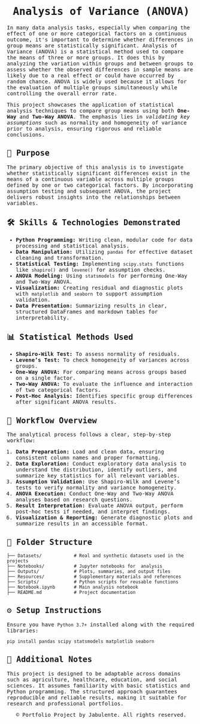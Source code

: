<samp>
  <h1 align='center'>Analysis of Variance (ANOVA)</h1>


  <p>In many data analysis tasks, especially when comparing the effect of one or more categorical factors on a continuous outcome, it's important to determine whether differences in group means are statistically significant. Analysis of Variance (ANOVA) is a statistical method used to compare the means of three or more groups. It does this by analyzing the variation within groups and between groups to assess whether the observed differences in sample means are likely due to a real effect or could have occurred by random chance. ANOVA is widely used because it allows for the evaluation of multiple groups simultaneously while controlling the overall error rate.
  </p>

  
  <p>This project showcases the application of <span class="highlight">statistical analysis</span> techniques to compare group means using both <strong>One-Way</strong> and <strong>Two-Way ANOVA</strong>. The emphasis lies in <em>validating key assumptions</em> such as normality and homogeneity of variance prior to analysis, ensuring rigorous and reliable conclusions.</p>

  <h2>🎯 Purpose</h2>
  <p>The primary objective of this analysis is to investigate whether statistically significant differences exist in the means of a continuous variable across multiple groups defined by one or two categorical factors. By incorporating assumption testing and subsequent ANOVA, the project delivers robust insights into the relationships between variables.</p>

  <h2>🛠 Skills & Technologies Demonstrated</h2>
  <ul>
    <li><strong>Python Programming:</strong> Writing clean, modular code for data processing and statistical analysis.</li>
    <li><strong>Data Manipulation:</strong> Utilizing <code>pandas</code> for effective dataset cleaning and transformation.</li>
    <li><strong>Statistical Testing:</strong> Implementing <code>scipy.stats</code> functions like <code>shapiro()</code> and <code>levene()</code> for assumption checks.</li>
    <li><strong>ANOVA Modeling:</strong> Using <code>statsmodels</code> for performing One-Way and Two-Way ANOVA.</li>
    <li><strong>Visualization:</strong> Creating residual and diagnostic plots with <code>matplotlib</code> and <code>seaborn</code> to support assumption validation.</li>
    <li><strong>Data Presentation:</strong> Summarizing results in clear, structured DataFrames and markdown tables for interpretability.</li>
  </ul>

  <h2>📊 Statistical Methods Used</h2>
  <ul>
    <li><strong>Shapiro-Wilk Test:</strong> To assess normality of residuals.</li>
    <li><strong>Levene’s Test:</strong> To check homogeneity of variances across groups.</li>
    <li><strong>One-Way ANOVA:</strong> For comparing means across groups based on a single factor.</li>
    <li><strong>Two-Way ANOVA:</strong> To evaluate the influence and interaction of two categorical factors.</li>
    <li><strong>Post-Hoc Analysis:</strong> Identifies specific group differences after significant ANOVA results.</li>
  </ul>

  <h2>🔄 Workflow Overview</h2>
<p>The analytical process follows a clear, step-by-step workflow:</p>
<ol>
  <li><strong>Data Preparation:</strong> Load and clean data, ensuring consistent column names and proper formatting.</li>
  <li><strong>Data Exploration:</strong> Conduct exploratory data analysis to understand the distribution, identify outliers, and summarize key statistics for all relevant variables.</li>
  <li><strong>Assumption Validation:</strong> Use Shapiro-Wilk and Levene’s tests to verify normality and variance homogeneity.</li>
  <li><strong>ANOVA Execution:</strong> Conduct One-Way and Two-Way ANOVA analyses based on research questions.</li>
  <li><strong>Result Interpretation:</strong> Evaluate ANOVA output, perform post-hoc tests if needed, and interpret findings.</li>
  <li><strong>Visualization & Reporting:</strong> Generate diagnostic plots and summarize results in an accessible format.</li>
</ol>


  <h2>📁 Folder Structure</h2>

  ```
  ├── Datasets/            # Real and synthetic datasets used in the projects
  ├── Notebooks/           # Jupyter notebooks for  analysis
  ├── Outputs/             # Plots, summaries, and output files
  ├── Resources/           # Supplementary materials and references
  ├── Scripts/             # Python scripts for reusable functions
  ├── Notebook.ipynb       # Main analysis notebook
  ├── README.md            # Project documentation
  ```


  <h2>⚙️ Setup Instructions</h2>
  <p>Ensure you have <code>Python 3.7+</code> installed along with the required libraries:</p>
  <pre><code>pip install pandas scipy statsmodels matplotlib seaborn</code></pre>

  <h2>📌 Additional Notes</h2>
  <p>This project is designed to be adaptable across domains such as agriculture, healthcare, education, and social sciences. It assumes familiarity with basic statistics and Python programming. The structured approach guarantees reproducible and reliable results, making it suitable for research and professional portfolios.</p>

<p align="center"> &copy; <span id="year"></span> Portfolio Project by Jabulente. All rights reserved.</p>

</samp>

